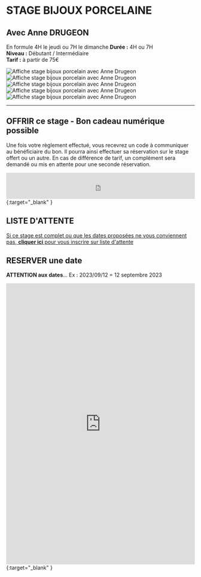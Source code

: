 # STAGE BIJOUX PORCELAINE  
## Avec Anne DRUGEON    
En formule 4H le jeudi ou 7H le dimanche 
**Durée :**  4H ou 7H  
**Niveau :**  Débutant / Intermédiaire  
**Tarif :** à partir de 75€    

<img src="/images/Stage_porcelaine_monde_marin_24.jpg" class="image-stage" alt="Affiche stage bijoux porcelain avec Anne Drugeon">  

<img src="/images/Stage_porcelaine_inventer_paysage_24.jpg" class="image-stage" alt="Affiche stage bijoux porcelain avec Anne Drugeon">  

<img src="/images/Stage_porcelaine_empreintes_bleu_cobalt_24.jpg" class="image-stage" alt="Affiche stage bijoux porcelain avec Anne Drugeon">  

<img src="/images/Stage_porcelaine_graphisme_abstrai_24.jpg" class="image-stage" alt="Affiche stage bijoux porcelain avec Anne Drugeon">    

<img src="/images/Stage_porcelaine_expression_florale_24.jpg" class="image-stage" alt="Affiche stage bijoux porcelain avec Anne Drugeon">  

---
## OFFRIR ce stage - Bon cadeau numérique possible  
Une fois votre règlement effectué, vous recevrez un code à communiquer au bénéficiaire du bon. Il pourra ainsi effectuer sa réservation sur le stage offert ou un autre. En cas de différence de tarif, un complément sera demandé ou mis en attente pour une seconde réservation.    

<iframe id="haWidget" allowtransparency="true" src="https://www.helloasso.com/associations/fans-de-terre/evenements/bon-cadeau-2023-2024/widget-bouton" style="width: 100%; height: 70px; border: none;"></iframe>{:target="_blank" }    

## LISTE D'ATTENTE  
[Si ce stage est complet ou que les dates proposées ne vous conviennent pas, **cliquer ici** pour vous inscrire sur liste d'attente](https://docs.google.com/forms/d/e/1FAIpQLScDnAGxa7UlusJ0sVcahW_FnYDXCc4BQsAE5W8vGXzb9_z4pg/viewform?entry.1318731939&entry.625861564&entry.1682638982&entry.1661862399&entry.635975601)  

## RESERVER une date  
**ATTENTION aux dates**... Ex :   2023/09/12  =  12 septembre 2023  
<iframe id="haWidget" allowtransparency="true" scrolling="auto" src="https://www.helloasso.com/associations/fans-de-terre/evenements/stages-bijoux-porcelaine/widget" style="width: 100%; height: 750px; border: none;"></iframe>{:target="_blank" }  
